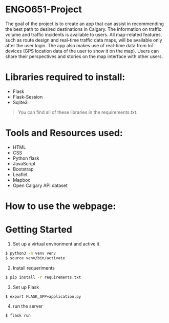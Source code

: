 # ENGO651-Project

The goal of the project is to create an app that can assist in recommending the best path to desired destinations in Calgary. The information on traffic volume and traffic incidents is available to users. All map-related features, such as route design and real-time traffic data maps, will be available only after the user login. The app also makes use of real-time data from IoT devices (GPS location data of the user to show it on the map). Users can share their perspectives and stories on the map interface with other users.

# Libraries required to install:
-	Flask
-	Flask-Session
-	Sqlite3


> You can find all of these libraries in the requirements.txt.


# Tools and Resources used:
-	HTML 
-	CSS
-	Python flask
-	JavaScript
-	Bootstrap
-	Leaflet
-	Mapbox
-	Open Calgary API dataset
# How to use the webpage:

# Getting Started
1. Set up a virtual environment and active it.
```sh
$ python3 -m venv venv
$ source venv/bin/activate
```
2. Install requeriments
```sh
$ pip install -r requirements.txt
```
3. Set up Flask
```sh
$ export FLASK_APP=application.py
```
4. run the server
```sh
$ flask run
```

